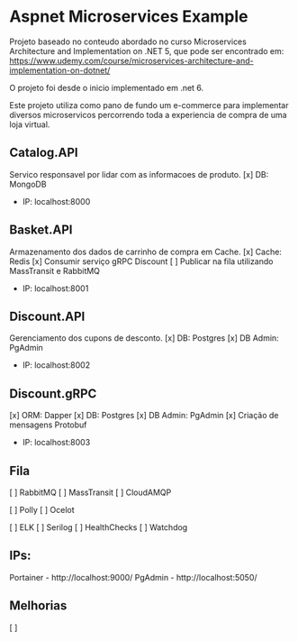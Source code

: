 # Aspnet Microservices Example

Projeto baseado no conteudo abordado no curso Microservices Architecture and Implementation on .NET 5, que pode ser encontrado em: https://www.udemy.com/course/microservices-architecture-and-implementation-on-dotnet/

O projeto foi desde o inicio implementado em .net 6.

Este projeto utiliza como pano de fundo um e-commerce para implementar diversos microservicos percorrendo toda a experiencia de compra de uma loja virtual.

## Catalog.API
Servico responsavel por lidar com as informacoes de produto.
[x] DB: MongoDB
- IP: localhost:8000

## Basket.API
Armazenamento dos dados de carrinho de compra em Cache.
[x] Cache: Redis
[x] Consumir serviço gRPC Discount
[ ] Publicar na fila utilizando MassTransit e RabbitMQ
- IP: localhost:8001

## Discount.API
Gerenciamento dos cupons de desconto.
[x] DB: Postgres
[x] DB Admin: PgAdmin
- IP: localhost:8002

## Discount.gRPC
[x] ORM: Dapper
[x] DB: Postgres
[x] DB Admin: PgAdmin
[x] Criação de mensagens Protobuf
- IP: localhost:8003

## Fila
[ ] RabbitMQ
[ ] MassTransit
[ ] CloudAMQP


[ ] Polly
[ ] Ocelot

[ ] ELK
[ ] Serilog
[ ] HealthChecks
[ ] Watchdog

## IPs:
Portainer - http://localhost:9000/
PgAdmin - http://localhost:5050/


## Melhorias
[ ]